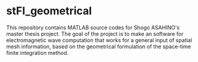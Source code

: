 # stFI_geometrical
This repository contains MATLAB source codes for Shogo ASAHINO's master thesis project.
The goal of the project is to make an software for electromagnetic wave computation 
that works for a general input of spatial mesh information, based on the geometrical
formulation of the space-time finite integration method.

